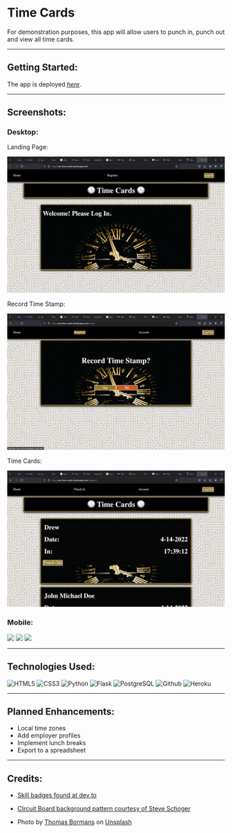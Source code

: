 # Time Cards
For demonstration purposes, this app will allow users to punch in, punch out and view all time cards.

---

## Getting Started:

The app is deployed [*here*](https://aw-time-cards.herokuapp.com/).

---

## Screenshots:

### Desktop:

Landing Page:

![Landing Page](./myapp/static/images/LandingD.png)

Record Time Stamp:

![Record Time Stamp](./myapp/static/images/RecordD.png)

Time Cards:

![Time Cards](./myapp/static/images/CardsD.png)

### Mobile:

<image src="./myapp/static/images/LandingM.jpg" width="170"/> 
<image src="./myapp/static/images/RecordM.jpg" width="170"/> 
<image src="./myapp/static/images/CardsM.jpg" width="170"/>

---

## Technologies Used:

![HTML5](	https://img.shields.io/badge/HTML5-E34F26?style=for-the-badge&logo=html5&logoColor=white)
![CSS3](https://img.shields.io/badge/CSS3-1572B6?style=for-the-badge&logo=css3&logoColor=white)
![Python](https://img.shields.io/badge/Python-3776AB?style=for-the-badge&logo=python&logoColor=white)
![Flask](https://img.shields.io/badge/Flask-000000?style=for-the-badge&logo=flask&logoColor=white)
![PostgreSQL]( 	https://img.shields.io/badge/PostgreSQL-316192?style=for-the-badge&logo=postgresql&logoColor=white)
![Github](https://img.shields.io/badge/GitHub-100000?style=for-the-badge&logo=github&logoColor=white)
![Heroku](https://img.shields.io/badge/Heroku-430098?style=for-the-badge&logo=heroku&logoColor=white)

---
## Planned Enhancements:

- Local time zones
- Add employer profiles
- Implement lunch breaks
- Export to a spreadsheet
  
---

## Credits:
- [Skill badges found at dev.to](https://dev.to/envoy_/150-badges-for-github-pnk)

- [CIrcuit Board background pattern courtesy of Steve Schoger](https://heropatterns.com/)

- Photo by <a href="https://unsplash.com/@thomasbormans?utm_source=unsplash&utm_medium=referral&utm_content=creditCopyText">Thomas Bormans</a> on <a href="https://unsplash.com/images/things/clock?utm_source=unsplash&utm_medium=referral&utm_content=creditCopyText">Unsplash</a>